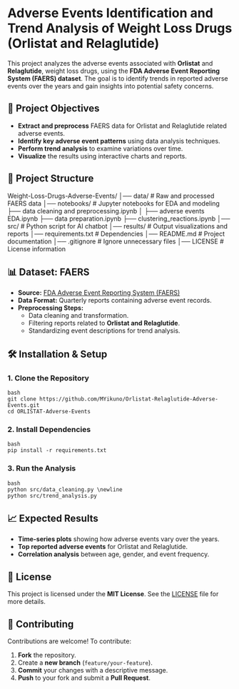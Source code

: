 # Adverse Events Identification and Trend Analysis of Weight Loss Drugs (Orlistat and Relaglutide)

This project analyzes the adverse events associated with **Orlistat** and **Relaglutide**, weight loss drugs, using the **FDA Adverse Event Reporting System (FAERS) dataset**. The goal is to identify trends in reported adverse events over the years and gain insights into potential safety concerns.

## 📌 Project Objectives
- **Extract and preprocess** FAERS data for Orlistat and Relaglutide related adverse events.
- **Identify key adverse event patterns** using data analysis techniques.
- **Perform trend analysis** to examine variations over time.
- **Visualize** the results using interactive charts and reports.

## 📂 Project Structure
Weight-Loss-Drugs-Adverse-Events/ │── data/ # Raw and processed FAERS data │── notebooks/ # Jupyter notebooks for EDA and modeling ├── data cleaning and preprocessing.ipynb │ ├── adverse events EDA.ipynb ├── data preparation.ipynb ├── clustering_reactions.ipynb │── src/ # Python script for AI chatbot │── results/ # Output visualizations and reports │── requirements.txt # Dependencies │── README.md # Project documentation │── .gitignore # Ignore unnecessary files │── LICENSE # License information

## 📊 Dataset: FAERS
- **Source:** [FDA Adverse Event Reporting System (FAERS)](https://www.fda.gov/drugs/questions-and-answers-fda-adverse-event-reporting-system-faers)
- **Data Format:** Quarterly reports containing adverse event records.
- **Preprocessing Steps:**
  - Data cleaning and transformation.
  - Filtering reports related to **Orlistat and Relaglutide**.
  - Standardizing event descriptions for trend analysis.

## 🛠 Installation & Setup
### **1. Clone the Repository**
    bash 
    git clone https://github.com/MYikuno/Orlistat-Relaglutide-Adverse-Events.git
    cd ORLISTAT-Adverse-Events

### **2. Install Dependencies**
    bash 
    pip install -r requirements.txt
### **3. Run the Analysis**
    bash
    python src/data_cleaning.py \newline
    python src/trend_analysis.py

## 📈 Expected Results
- **Time-series plots** showing how adverse events vary over the years.
- **Top reported adverse events** for Orlistat and Relaglutide.
- **Correlation analysis** between age, gender, and event frequency.

## 📝 License
This project is licensed under the **MIT License**. See the [LICENSE](LICENSE) file for more details.

## 🤝 Contributing
Contributions are welcome! To contribute:
1. **Fork** the repository.
2. Create a **new branch** (`feature/your-feature`).
3. **Commit** your changes with a descriptive message.
4. **Push** to your fork and submit a **Pull Request**.

